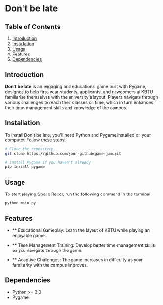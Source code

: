 # Don't be late

## Table of Contents
1. [Introduction](#introduction)
2. [Installation](#installation)
3. [Usage](#usage)
4. [Features](#features)
5. [Dependencies](#dependencies)

## Introduction
**Don't be late** is an engaging and educational game built with Pygame, designed to help first-year students, applicants, and newcomers at KBTU familiarize themselves with the university's layout. Players navigate through various challenges to reach their classes on time, which in turn enhances their time-management skills and knowledge of the campus.

## Installation
To install Don't be late, you'll need Python and Pygame installed on your computer. Follow these steps:

```bash
# Clone the repository
git clone https://github.com/your-github/game-jam.git

# Install Pygame if you haven't already
pip install pygame
```

## Usage

To start playing Space Racer, run the following command in the terminal:
```bash
python main.py
```

## Features

- ** Educational Gameplay: Learn the layout of KBTU while playing an enjoyable game.

- ** Time Management Training: Develop better time-management skills as you navigate through the game.

- ** Adaptive Challenges: The game increases in difficulty as your familiarity with the campus improves.

## Dependencies
- Python >= 3.0
- Pygame
